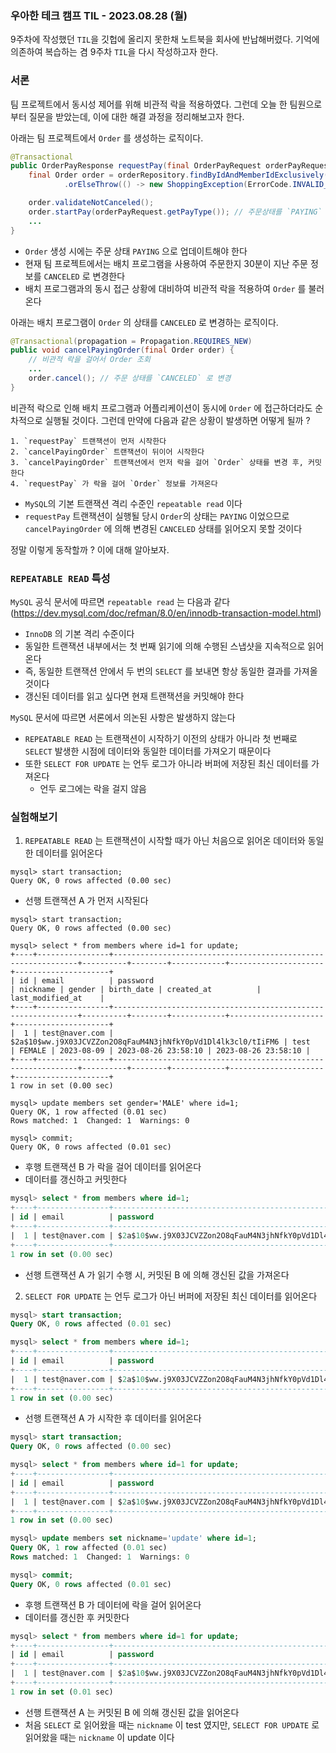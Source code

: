 ### 우아한 테크 캠프 TIL - 2023.08.28 (월)

9주차에 작성했던 `TIL`을 깃헙에 올리지 못한채 노트북을 회사에 반납해버렸다.
기억에 의존하여 복습하는 겸 9주차 `TIL`을 다시 작성하고자 한다.

### 서론
팀 프로젝트에서 동시성 제어를 위해 비관적 락을 적용하였다. 그런데 오늘 한 팀원으로부터 질문을 받았는데, 이에 대한 해결 과정을 정리해보고자 한다.

아래는 팀 프로젝트에서 `Order` 를 생성하는 로직이다.
```java
@Transactional
public OrderPayResponse requestPay(final OrderPayRequest orderPayRequest, final Long memberId) {
    final Order order = orderRepository.findByIdAndMemberIdExclusively(orderPayRequest.getOrderId(), memberId)
            .orElseThrow(() -> new ShoppingException(ErrorCode.INVALID_ORDER));

    order.validateNotCanceled();
    order.startPay(orderPayRequest.getPayType()); // 주문상태를 `PAYING` 으로 변경
    ...
}
```
- `Order` 생성 시에는 주문 상태 `PAYING` 으로 업데이트해야 한다
- 현재 팀 프로젝트에서는 배치 프로그램을 사용하여 주문한지 30분이 지난 주문 정보를 `CANCELED` 로 변경한다
- 배치 프로그램과의 동시 접근 상황에 대비하여 비관적 락을 적용하여 `Order` 를 불러온다

아래는 배치 프로그램이 `Order` 의 상태를 `CANCELED` 로 변경하는 로직이다.
```java
@Transactional(propagation = Propagation.REQUIRES_NEW)
public void cancelPayingOrder(final Order order) {
    // 비관적 락을 걸어서 Order 조회
    ...
    order.cancel(); // 주문 상태를 `CANCELED` 로 변경
}
```

비관적 락으로 인해 배치 프로그램과 어플리케이션이 동시에 `Order` 에 접근하더라도 순차적으로 실행될 것이다.
그런데 만약에 다음과 같은 상황이 발생하면 어떻게 될까 ?

```
1. `requestPay` 트랜잭션이 먼저 시작한다
2. `cancelPayingOrder` 트랜잭션이 뒤이어 시작한다
3. `cancelPayingOrder` 트랜잭션에서 먼저 락을 걸어 `Order` 상태를 변경 후, 커밋한다
4. `requestPay` 가 락을 걸어 `Order` 정보를 가져온다
```
- `MySQL`의 기본 트랜잭션 격리 수준인 `repeatable read` 이다
- `requestPay` 트랜잭션이 실행될 당시 `Order`의 상태는 `PAYING` 이었으므로 `cancelPayingOrder` 에 의해 변경된 `CANCELED` 상태를 읽어오지 못할 것이다

정말 이렇게 동작할까 ? 이에 대해 알아보자.

### `REPEATABLE READ` 특성
`MySQL` 공식 문서에 따르면 `repeatable read` 는 다음과 같다 (https://dev.mysql.com/doc/refman/8.0/en/innodb-transaction-model.html)
- `InnoDB` 의 기본 격리 수준이다
- 동일한 트랜잭션 내부에서는 첫 번째 읽기에 의해 수행된 스냅샷을 지속적으로 읽어온다
- 즉, 동일한 트랜잭션 안에서 두 번의 `SELECT` 를 보내면 항상 동일한 결과를 가져올 것이다
- 갱신된 데이터를 읽고 싶다면 현재 트랜잭션을 커밋해야 한다

`MySQL` 문서에 따르면 서론에서 의논된 사항은 발생하지 않는다
- `REPEATABLE READ` 는 트랜잭션이 시작하기 이전의 상태가 아니라 첫 번째로 `SELECT` 발생한 시점에 데이터와 동일한 데이터를 가져오기 때문이다
- 또한 `SELECT FOR UPDATE` 는 언두 로그가 아니라 버퍼에 저장된 최신 데이터를 가져온다
  - 언두 로그에는 락을 걸지 않음

### 실험해보기
1. `REPEATABLE READ` 는 트랜잭션이 시작할 때가 아닌 처음으로 읽어온 데이터와 동일한 데이터를 읽어온다

```mysql
mysql> start transaction;
Query OK, 0 rows affected (0.00 sec)
```
- 선행 트랜잭션 A 가 먼저 시작된다

```mysql
mysql> start transaction;
Query OK, 0 rows affected (0.00 sec)

mysql> select * from members where id=1 for update;
+----+----------------+--------------------------------------------------------------+----------+--------+------------+---------------------+---------------------+
| id | email          | password                                                     | nickname | gender | birth_date | created_at          | last_modified_at    |
+----+----------------+--------------------------------------------------------------+----------+--------+------------+---------------------+---------------------+
|  1 | test@naver.com | $2a$10$ww.j9X03JCVZZon2O8qFauM4N3jhNfkY0pVd1Dl4lk3cl0/tIiFM6 | test     | FEMALE | 2023-08-09 | 2023-08-26 23:58:10 | 2023-08-26 23:58:10 |
+----+----------------+--------------------------------------------------------------+----------+--------+------------+---------------------+---------------------+
1 row in set (0.00 sec)

mysql> update members set gender='MALE' where id=1;
Query OK, 1 row affected (0.01 sec)
Rows matched: 1  Changed: 1  Warnings: 0

mysql> commit;
Query OK, 0 rows affected (0.01 sec)
```
- 후행 트랜잭션 B 가 락을 걸어 데이터를 읽어온다
- 데이터를 갱신하고 커밋한다

```sql
mysql> select * from members where id=1;
+----+----------------+--------------------------------------------------------------+----------+--------+------------+---------------------+---------------------+
| id | email          | password                                                     | nickname | gender | birth_date | created_at          | last_modified_at    |
+----+----------------+--------------------------------------------------------------+----------+--------+------------+---------------------+---------------------+
|  1 | test@naver.com | $2a$10$ww.j9X03JCVZZon2O8qFauM4N3jhNfkY0pVd1Dl4lk3cl0/tIiFM6 | test     | MALE   | 2023-08-09 | 2023-08-26 23:58:10 | 2023-08-26 23:58:10 |
+----+----------------+--------------------------------------------------------------+----------+--------+------------+---------------------+---------------------+
1 row in set (0.00 sec)
```
- 선행 트랜잭션 A 가 읽기 수행 시, 커밋된 B 에 의해 갱신된 값을 가져온다

2. `SELECT FOR UPDATE` 는 언두 로그가 아닌 버퍼에 저장된 최신 데이터를 읽어온다
```sql
mysql> start transaction;
Query OK, 0 rows affected (0.01 sec)

mysql> select * from members where id=1;
+----+----------------+--------------------------------------------------------------+----------+--------+------------+---------------------+---------------------+
| id | email          | password                                                     | nickname | gender | birth_date | created_at          | last_modified_at    |
+----+----------------+--------------------------------------------------------------+----------+--------+------------+---------------------+---------------------+
|  1 | test@naver.com | $2a$10$ww.j9X03JCVZZon2O8qFauM4N3jhNfkY0pVd1Dl4lk3cl0/tIiFM6 | test     | MALE   | 2023-08-09 | 2023-08-26 23:58:10 | 2023-08-26 23:58:10 |
+----+----------------+--------------------------------------------------------------+----------+--------+------------+---------------------+---------------------+
1 row in set (0.00 sec)
```
- 선행 트랜잭션 A 가 시작한 후 데이터를 읽어온다

```sql
mysql> start transaction;
Query OK, 0 rows affected (0.00 sec)

mysql> select * from members where id=1 for update;
+----+----------------+--------------------------------------------------------------+----------+--------+------------+---------------------+---------------------+
| id | email          | password                                                     | nickname | gender | birth_date | created_at          | last_modified_at    |
+----+----------------+--------------------------------------------------------------+----------+--------+------------+---------------------+---------------------+
|  1 | test@naver.com | $2a$10$ww.j9X03JCVZZon2O8qFauM4N3jhNfkY0pVd1Dl4lk3cl0/tIiFM6 | test     | MALE   | 2023-08-09 | 2023-08-26 23:58:10 | 2023-08-26 23:58:10 |
+----+----------------+--------------------------------------------------------------+----------+--------+------------+---------------------+---------------------+
1 row in set (0.00 sec)

mysql> update members set nickname='update' where id=1;
Query OK, 1 row affected (0.01 sec)
Rows matched: 1  Changed: 1  Warnings: 0

mysql> commit;
Query OK, 0 rows affected (0.01 sec)
```
- 후행 트랜잭션 B 가 데이터에 락을 걸어 읽어온다
- 데이터를 갱신한 후 커밋한다

```sql
mysql> select * from members where id=1 for update;
+----+----------------+--------------------------------------------------------------+----------+--------+------------+---------------------+---------------------+
| id | email          | password                                                     | nickname | gender | birth_date | created_at          | last_modified_at    |
+----+----------------+--------------------------------------------------------------+----------+--------+------------+---------------------+---------------------+
|  1 | test@naver.com | $2a$10$ww.j9X03JCVZZon2O8qFauM4N3jhNfkY0pVd1Dl4lk3cl0/tIiFM6 | update   | MALE   | 2023-08-09 | 2023-08-26 23:58:10 | 2023-08-26 23:58:10 |
+----+----------------+--------------------------------------------------------------+----------+--------+------------+---------------------+---------------------+
1 row in set (0.01 sec)
```
- 선행 트랜잭션 A 는 커밋된 B 에 의해 갱신된 값을 읽어온다
- 처음 `SELECT` 로 읽어왔을 때는 `nickname` 이 test 였지만, `SELECT FOR UPDATE` 로 읽어왔을 때는 `nickname` 이 update 이다 

